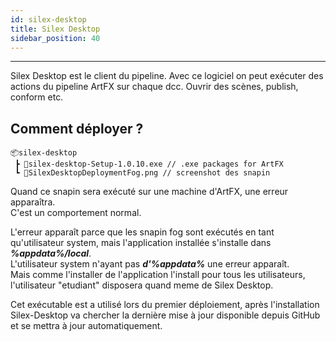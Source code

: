 ```yaml
---
id: silex-desktop
title: Silex Desktop
sidebar_position: 40
---
```


---

Silex Desktop est le client du pipeline.
Avec ce logiciel on peut exécuter des actions du pipeline ArtFX sur chaque dcc.
Ouvrir des scènes, publish, conform etc.

## Comment déployer ?

```
📦silex-desktop
 ┣ 📜silex-desktop-Setup-1.0.10.exe // .exe packages for ArtFX
 ┗ 📜SilexDesktopDeploymentFog.png // screenshot des snapin
```

Quand ce snapin sera exécuté sur une machine d'ArtFX, une erreur apparaîtra.<br/>
C'est un comportement normal.

L'erreur apparaît parce que les snapin fog sont exécutés en tant qu'utilisateur system, mais l'application installée s'installe dans **_%appdata%/local_**.<br/> L'utilisateur system n'ayant pas **_d'%appdata%_** une erreur apparaît.<br/>
Mais comme l'installer de l'application l'install pour tous les utilisateurs, l'utilisateur "etudiant" disposera quand meme de Silex Desktop.

Cet exécutable est a utilisé lors du premier déploiement, après l'installation Silex-Desktop va chercher la dernière mise à jour disponible depuis GitHub et se mettra à jour automatiquement.
